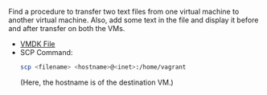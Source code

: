 Find a procedure to transfer two text files from one virtual machine to another virtual machine. Also, add some text in the file and display it before and after transfer on both the VMs.

- [VMDK File](https://drive.google.com/drive/folders/1me_nJJh0fvdDOXX3ew2jzGQpoP7f_iFt)
- SCP Command:
  ```sh
  scp <filename> <hostname>@<inet>:/home/vagrant
  ```
  (Here, the hostname is of the destination VM.)